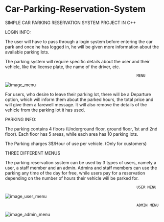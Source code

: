 # Car-Parking-Reservation-System

SIMPLE CAR PARKING RESERVATION SYSTEM PROJECT IN C++

LOGIN INFO:

The user will have to pass through a login system before entering the car park and once he has logged in, 
he will be given more information about the available parking lots. 

The parking system will require specific details
about the user and their vehicle, like the license plate, the name of the driver, etc.

                                                                MENU
![image_menu](https://user-images.githubusercontent.com/92955954/205498100-f151fb4b-88a3-49a8-869c-d7eaba230d42.png)


For users, who desire to leave their parking lot, there will be a Departure option, which will inform them
about the parked hours, the total price and will give them a farewell message. It will also remove the
details of the vehicle from the parking lot it has used.

PARKING INFO:

The parking contains 4 floors (Underground floor, ground floor, 1st and 2nd floor).
Each floor has 5 areas, while each area has 10 parking lots.

The Parking charges 3$/Hour of use per vehicle. (Only for customers)

THREE DIFFERENT MENUS

The parking reservation system can be used by 3 types of users, namely a user, a staff member and an admin. 
Admins and staff members can use the parking any time of the day for free, while users pay for a reservation depending on the number of hours
their vehicle will be parked for.

                                                                USER MENU
![image_user_menu](https://user-images.githubusercontent.com/92955954/205498541-61ec2cbf-222c-465b-b425-299f580b27fd.png)

                                                                ADMIN MENU
![image_admin_menu](https://user-images.githubusercontent.com/92955954/205498571-3a9979e9-2f86-451e-932b-ba559ad73427.png)
